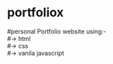 # portfoliox<br>
#personal Portfolio website using:- <br>
#-> html<br>
#-> css<br>
#-> vanila javascript
